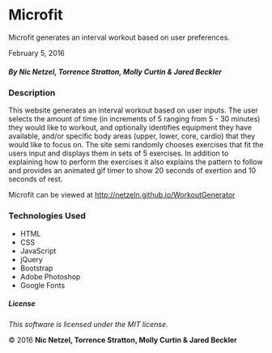 # Microfit

Microfit generates an interval workout based on user preferences.

February 5, 2016

##### By Nic Netzel, Torrence Stratton, Molly Curtin &amp; Jared Beckler

### Description

This website generates an interval workout based on user inputs. The user selects the amount of time (in increments of 5 ranging from 5 - 30 minutes) they would like to workout, and optionally identifies equipment they have available, and/or specific body areas (upper, lower, core, cardio) that they would like to focus on. The site semi randomly chooses exercises that fit the users input and displays them in sets of 5 exercises. In addition to explaining how to perform the exercises it also explains the pattern to follow and provides an animated gif timer to show 20 seconds of exertion and 10 seconds of rest.

Microfit can be viewed at http://netzeln.github.io/WorkoutGenerator

### Technologies Used

* HTML
* CSS
* JavaScript
* jQuery
* Bootstrap
* Adobe Photoshop
* Google Fonts


##### License

*This software is licensed under the MIT license.*

&copy; 2016 **Nic Netzel, Torrence Stratton, Molly Curtin &amp; Jared Beckler**
